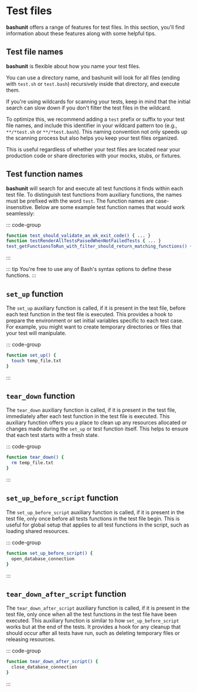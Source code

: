 # Test files

**bashunit** offers a range of features for test files.
In this section, you'll find information about these features along with some helpful tips.

## Test file names

**bashunit** is flexible about how you name your test files.

You can use a directory name, and bashunit will look for all files (ending with `test.sh` or `test.bash`) recursively inside that directory, and execute them.

If you're using wildcards for scanning your tests, keep in mind that the initial search can slow down if you don't filter the test files in the wildcard.

To optimize this, we recommend adding a `test` prefix or suffix to your test file names, and include this identifier in your wildcard pattern too (e.g., `**/*test.sh` or `**/*test.bash`).
This naming convention not only speeds up the scanning process but also helps you keep your test files organized.

This is useful regardless of whether your test files are located near your production code or share directories with your mocks, stubs, or fixtures.

## Test function names

**bashunit** will search for and execute all test functions it finds within each test file.
To distinguish test functions from auxiliary functions, the names must be prefixed with the word `test`.
The function names are case-insensitive.
Below are some example test function names that would work seamlessly:

::: code-group
```bash [Example]
function test_should_validate_an_ok_exit_code() { ... }
function testRenderAllTestsPassedWhenNotFailedTests { ... }
test_getFunctionsToRun_with_filter_should_return_matching_functions() { ... }
```
:::

::: tip
You're free to use any of Bash's syntax options to define these functions.
:::

## `set_up` function

The `set_up` auxiliary function is called, if it is present in the test file, before each test function in the test file is executed.
This provides a hook to prepare the environment or set initial variables specific to each test case.
For example, you might want to create temporary directories or files that your test will manipulate.

::: code-group
```bash [Example]
function set_up() {
  touch temp_file.txt
}
```
:::

## `tear_down` function

The `tear_down` auxiliary function is called, if it is present in the test file, immediately after each test function in the test file is executed.
This auxiliary function offers you a place to clean up any resources allocated or changes made during the `set_up` or test function itself.
This helps to ensure that each test starts with a fresh state.

::: code-group
```bash [Example]
function tear_down() {
  rm temp_file.txt
}
```
:::

## `set_up_before_script` function

The `set_up_before_script` auxiliary function is called, if it is present in the test file, only once before all tests functions in the test file begin.
This is useful for global setup that applies to all test functions in the script, such as loading shared resources.

::: code-group
```bash [Example]
function set_up_before_script() {
  open_database_connection
}
```
:::

## `tear_down_after_script` function

The `tear_down_after_script` auxiliary function is called, if it is present in the test file, only once when all the test functions in the test file have been executed.
This auxiliary function is similar to how `set_up_before_script` works but at the end of the tests.
It provides a hook for any cleanup that should occur after all tests have run, such as deleting temporary files or releasing resources.

::: code-group
```bash [Example]
function tear_down_after_script() {
  close_database_connection
}
```
:::
